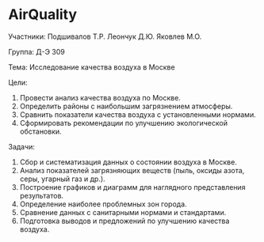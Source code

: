 # AirQuality
Участники:
Подшивалов Т.Р.
Леончук Д.Ю.
Яковлев М.О.

Группа: Д-Э 309

Тема: Исследование качества воздуха в Москве

Цели:
1.	Провести анализ качества воздуха по Москве.
2.	Определить районы с наибольшим загрязнением атмосферы.
3.	Сравнить показатели качества воздуха с установленными нормами.
4.	Сформировать рекомендации по улучшению экологической обстановки.

Задачи:
1.	Сбор и систематизация данных о состоянии воздуха в Москве.
2.	Анализ показателей загрязняющих веществ (пыль, оксиды азота, серы, угарный газ и др.).
3.	Построение графиков и диаграмм для наглядного представления результатов.
4.	Определение наиболее проблемных зон города.
5.	Сравнение данных с санитарными нормами и стандартами.
6.	Подготовка выводов и предложений по улучшению качества воздуха.
